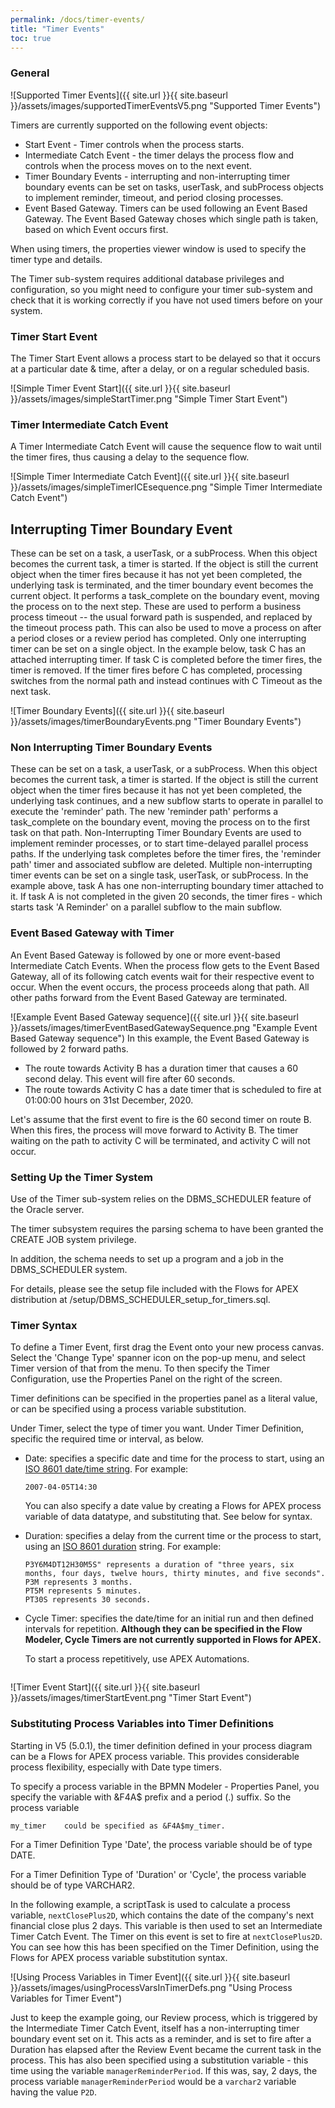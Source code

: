 ```yaml
---
permalink: /docs/timer-events/
title: "Timer Events"
toc: true
---
```

### General

![Supported Timer Events]({{ site.url }}{{ site.baseurl }}/assets/images/supportedTimerEventsV5.png "Supported Timer Events")

Timers are currently supported on the following event objects:

- Start Event - Timer controls when the process starts.
- Intermediate Catch Event - the timer delays the process flow and controls when the process moves on to the next event.
- Timer Boundary Events - interrupting and non-interrupting timer boundary events can be set on tasks, userTask, and subProcess objects to implement reminder, timeout, and period closing processes.
- Event Based Gateway.  Timers can be used following an Event Based Gateway.  The Event Based Gateway choses which single path is taken, based on which Event occurs first.

When using timers, the properties viewer window is used to specify the timer type and details.[](#)

The Timer sub-system requires additional database privileges and configuration, so you might need to configure your timer sub-system and check that it is working correctly if you have not used timers before on your system.

### Timer Start Event

The Timer Start Event allows a process start to be delayed so that it occurs at a particular date & time, after a delay, or on a regular scheduled basis.

![Simple Timer Event Start]({{ site.url }}{{ site.baseurl }}/assets/images/simpleStartTimer.png "Simple Timer Start Event")

### Timer Intermediate Catch Event

A Timer Intermediate Catch Event will cause the sequence flow to wait until the timer fires, thus causing a delay to the sequence flow.

![Simple Timer Intermediate Catch Event]({{ site.url }}{{ site.baseurl }}/assets/images/simpleTimerICEsequence.png "Simple Timer Intermediate Catch Event")

## Interrupting Timer Boundary Event

These can be set on a task, a userTask, or a subProcess.  When this object becomes the current task, a timer is started.  If the object is still the current object when the timer fires because it has not yet been completed, the underlying task is terminated, and the timer boundary event becomes the current object.  It performs a task_complete on the boundary event, moving the process on to the next step.
These are used to perform a business process timeout -- the usual forward path is suspended, and replaced by the timeout process path.  This can also be used to move a process on after a period closes or a review period has completed.
Only one interrupting timer can be set on a single object.
In the example below, task C has an attached interrupting timer.  If task C is completed before the timer fires, the timer is removed.  If the timer fires before C has completed, processing switches from the normal path and instead continues with C Timeout as the next task.

![Timer Boundary Events]({{ site.url }}{{ site.baseurl }}/assets/images/timerBoundaryEvents.png "Timer Boundary Events")

### Non Interrupting Timer Boundary Events

These can be set on a task, a userTask, or a subProcess.  When this object becomes the current task, a timer is started.  If the object is still the current object when the timer fires because it has not yet been completed, the underlying task continues, and a new subflow starts to operate in parallel to execute the 'reminder' path.  The new 'reminder path' performs a task_complete on the boundary event, moving the process on to the first task on that path.
Non-Interrupting Timer Boundary Events are used to implement reminder processes, or to start time-delayed parallel process paths.  If the underlying task completes before the timer fires, the 'reminder path' timer and associated subflow are deleted.
Multiple non-interrupting timer events can be set on a single task, userTask, or subProcess.
In the example above, task A has one non-interrupting boundary timer attached to it.  If task A is not completed in the given 20 seconds, the timer fires - which starts task 'A Reminder' on a parallel subflow to the main subflow.

### Event Based Gateway with Timer

An Event Based Gateway is followed by one or more event-based Intermediate Catch Events.  When the process flow gets to the Event Based Gateway, all of its following catch events wait for their respective event to occur.  When the event occurs, the process proceeds along that path.   All other paths forward from the Event Based Gateway are terminated.

![Example Event Based Gateway sequence]({{ site.url }}{{ site.baseurl }}/assets/images/timerEventBasedGatewaySequence.png "Example Event Based Gateway sequence")
In this example, the Event Based Gateway is followed by 2 forward paths.

- The  route towards Activity B has a duration timer that causes a 60 second delay.  This event will fire after 60 seconds.
- The route towards Activity C has a date timer that is scheduled to fire at 01:00:00 hours on 31st December, 2020.

Let's assume that the first event to fire is the 60 second timer on route B.  When this fires, the process will move forward to Activity B.  The timer waiting on the path to activity C will be terminated, and activity C will not occur.

### Setting Up the Timer System

Use of the Timer sub-system relies on the DBMS_SCHEDULER feature of the Oracle server.

The timer subsystem requires the parsing schema to have been granted the CREATE JOB system privilege.

In addition, the schema needs to set up a program and a job in the DBMS_SCHEDULER system.

For details, please see the setup file included with the Flows for APEX distribution at /setup/DBMS_SCHEDULER_setup_for_timers.sql.

### Timer Syntax

To define a Timer Event, first drag the Event onto your new process canvas.   Select the 'Change Type' spanner icon on the pop-up menu, and select Timer version of that from the menu.  To then specify the Timer Configuration, use the Properties Panel on the right of the screen.

Timer definitions can be specified in the properties panel as a literal value, or can be specified using a process variable substitution.

Under Timer, select the type of timer you want.  Under Timer Definition, specific the required time or interval, as below.

- Date:  specifies a specific date and time for the process to start, using an [ISO 8601 date/time string](https://en.wikipedia.org/wiki/ISO_8601#Combined_date_and_time_representations).  For example:

  ```
  2007-04-05T14:30
  ```

  You can also specify a date value by creating a Flows for APEX process variable of data datatype, and substituting that.  See below for syntax.


- Duration:  specifies a delay from the current time or the process to start, using an [ISO 8601 duration](https://en.wikipedia.com/wiki/ISO_8601#Durations) string.  For example:

  ```
  P3Y6M4DT12H30M5S" represents a duration of "three years, six months, four days, twelve hours, thirty minutes, and five seconds".
  P3M represents 3 months.
  PT5M represents 5 minutes.
  PT30S represents 30 seconds.
  ```
- Cycle Timer: specifies the date/time for an initial run and then defined intervals for repetition.  **__Although they can be specified in the Flow Modeler, Cycle Timers are not currently supported in Flows for APEX.__**

  To start a process repetitively, use APEX Automations.

  ```

  ```

![Timer Event Start]({{ site.url }}{{ site.baseurl }}/assets/images/timerStartEvent.png "Timer Start Event")

### Substituting Process Variables into Timer Definitions

Starting in V5 (5.0.1), the timer definition defined in your process diagram can be a Flows for APEX process variable.  This provides considerable process flexibility, especially with Date type timers.

To specify a process variable in the BPMN Modeler - Properties Panel, you specify the variable with &F4A$ prefix and a period (.) suffix.  So the process variable

```
my_timer    could be specified as &F4A$my_timer.
```

For a Timer Definition Type 'Date', the process variable should be of type DATE.

For a Timer Definition Type of 'Duration' or 'Cycle', the process variable should be of type VARCHAR2.

In the following example, a scriptTask is used to calculate a process variable, `nextClosePlus2D`, which contains the date of the company's next financial close plus 2 days.  This variable is then used to set an Intermediate Timer Catch Event.  The Timer on this event is set to fire at `nextClosePlus2D`.  You can see how this has been specified on the Timer Definition, using the Flows for APEX process variable substitution syntax.

![Using Process Variables in Timer Event]({{ site.url }}{{ site.baseurl }}/assets/images/usingProcessVarsInTimerDefs.png "Using Process Variables for Timer Event")

Just to keep the example going, our Review process, which is triggered by the Intermediate Timer Catch Event, itself has a non-interrupting timer boundary event set on it.  This acts as a reminder, and is set to fire after a Duration has elapsed after the Review Event became the current task in the process.  This has also been specified using a substitution variable - this time using the variable `managerReminderPeriod`.  If this was, say, 2 days, the process variable `managerReminderPeriod` would be a `varchar2` variable having the value `P2D`.
